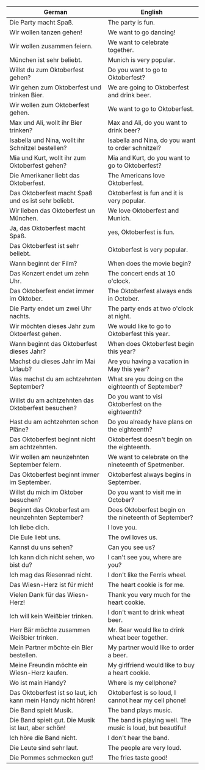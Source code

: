 | German | English |
|--------|---------|
| Die Party macht Spaß. | The party is fun. |
| Wir wollen tanzen gehen! | We want to go dancing! |
| Wir wollen zusammen feiern. | We want to celebrate together. |
| München ist sehr beliebt. | Munich is very popular. |
| Willst du zum Oktoberfest gehen? | Do you want to go to Oktoberfest? |
| Wir gehen zum Oktoberfest und trinken Bier. | We are going to Oktoberfest and drink beer. |
| Wir wollen zum Oktoberfest gehen. | We want to go to Oktoberfest. |
| Max und Ali, wollt ihr Bier trinken? | Max and Ali, do you want to drink beer? |
| Isabella und Nina, wollt ihr Schnitzel bestellen? | Isabella and Nina, do you want to order schnitzel? |
| Mia und Kurt, wollt ihr zum Oktoberfest gehen? | Mia and Kurt, do you want to go to Oktoberfest? |
| Die Amerikaner liebt das Oktoberfest. | The Americans love Oktoberfest. |
| Das Oktoberfest macht Spaß und es ist sehr beliebt. | Oktoberfest is fun and it is very popular. |
| Wir lieben das Oktoberfest un München. | We love Oktoberfest and Munich. |
| Ja, das Oktoberfest macht Spaß. | yes, Oktoberfest is fun. |
| Das Oktoberfest ist sehr beliebt. | Oktoberfest is very popular. |
| Wann beginnt der Film? | When does the movie begin? |
| Das Konzert endet um zehn Uhr. | The concert ends at 10 o'clock. |
| Das Oktoberfest endet immer im Oktober. | The Oktoberfest always ends in October. |
| Die Party endet um zwei Uhr nachts. | The party ends at two o'clock at night. |
| Wir möchten dieses Jahr zum Oktoerfest gehen. | We would like to go to Oktoberfest this year. |
| Wann beginnt das Oktoberfest dieses Jahr? | When does Oktoberfest begin this year? |
| Machst du dieses Jahr im Mai Urlaub? | Are you having a vacation in May this year? |
| Was machst du am achtzehnten September? | What sre you doing on the eighteenth of September? |
| Willst du am achtzehnten das Oktoberfest besuchen? | Do you want to visi Oktoberfest on the eighteenth? |
| Hast du am achtzehnten schon Pläne? | Do you already have plans on the eighteenth? |
| Das Oktoberfest beginnt nicht am achtzehnten. | Oktoberfest doesn't begin on the eighteenth. |
| Wir wollen am neunzehnten September feiern. | We want to celebrate on the nineteenth of Spetmenber. |
| Das Oktoberfest beginnt immer im September. | Oktoberfest always begins in September. |
| Willst du mich im Oktober besuchen? | Do you want to visit me in October? |
| Beginnt das Oktoberfest am neunzehnten September? | Does Oktoberfest begin on the nineteenth of September? |
| Ich liebe dich. | I love you. |
| Die Eule liebt uns. | The owl loves us. |
| Kannst du uns sehen? | Can you see us? |
| Ich kann dich nicht sehen, wo bist du? | I can't see you, where are you? |
| Ich mag das Riesenrad nicht. | I don't like the Ferris wheel. |
| Das Wiesn-Herz ist für mich! | The heart cookie is for me. |
| Vielen Dank für das Wiesn-Herz! | Thank you very much for the heart cookie. |
| Ich will kein Weißbier trinken. | I don't want to drink wheat beer. |
| Herr Bär möchte zusammen Weißbier trinken. | Mr. Bear would lke to drink wheat beer together. |
| Mein Partner möchte ein Bier bestellen. | My partner would like to order a beer. |
| Meine Freundin möchte ein Wiesn-Herz kaufen. | My girlfriend would like to buy a heart cookie. |
| Wo ist main Handy? | Where is my cellphone? |
| Das Oktoberfest ist so laut, ich kann mein Handy nicht hören! | Oktoberfest is so loud, I cannot hear my cell phone! |
| Die Band spielt Musik. | The band plays music. |
| Die Band spielt gut. Die Musik ist laut, aber schön! | The band is playing well. The music is loud, but beautiful! |
| Ich höre die Band nicht. | I don't hear the band. |
| Die Leute sind sehr laut. | The people are very loud. |
| Die Pommes schmecken gut! | The fries taste good! |
